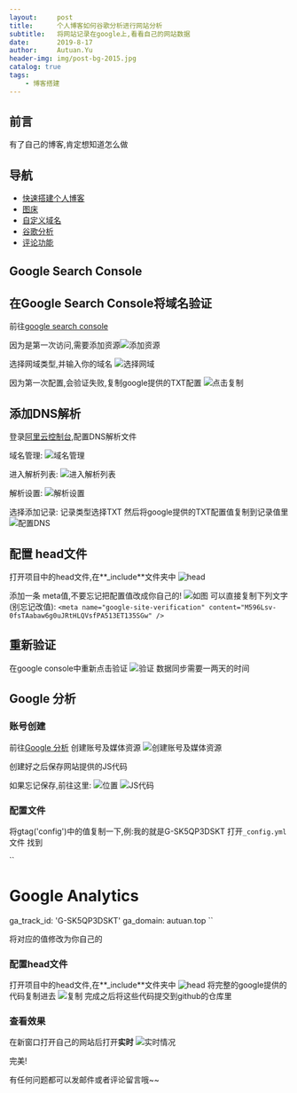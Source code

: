 ```yaml
---
layout:     post                    
title:      个人博客如何谷歌分析进行网站分析               
subtitle:   将网站记录在google上,看看自己的网站数据
date:       2019-8-17             
author:     Autuan.Yu
header-img: img/post-bg-2015.jpg    
catalog: true                      
tags:                               
    - 博客搭建
---
```

## 前言
有了自己的博客,肯定想知道怎么做
## 导航
* [快速搭建个人博客](http://autuan.top/2019/08/17/%E6%90%AD%E5%BB%BA%E5%B1%9E%E4%BA%8E%E8%87%AA%E5%B7%B1%E7%9A%84%E4%B8%AA%E4%BA%BA%E5%8D%9A%E5%AE%A2/)
* [图床](http://autuan.top/2019/08/17/%E4%B8%AA%E4%BA%BA%E5%8D%9A%E5%AE%A2%E5%A6%82%E4%BD%95%E4%BD%BF%E7%94%A8%E8%87%AA%E5%AE%9A%E4%B9%89%E5%9F%9F%E5%90%8D/)
* [自定义域名](http://autuan.top/2019/08/17/%E4%B8%AA%E4%BA%BA%E5%8D%9A%E5%AE%A2%E5%A6%82%E4%BD%95%E4%BD%BF%E7%94%A8%E8%87%AA%E5%AE%9A%E4%B9%89%E5%9F%9F%E5%90%8D/)
* [谷歌分析](http://autuan.top/2019/08/17/%E4%B8%AA%E4%BA%BA%E5%8D%9A%E5%AE%A2%E5%A6%82%E4%BD%95%E4%BD%BF%E7%94%A8%E7%99%BE%E5%BA%A6%E5%88%86%E6%9E%90%E6%88%96%E8%B0%B7%E6%AD%8C%E5%88%86%E6%9E%90%E8%BF%9B%E8%A1%8C%E7%BD%91%E7%AB%99%E5%88%86%E6%9E%90/)
* [评论功能](http://autuan.top/2019/08/17/%E4%B8%AA%E4%BA%BA%E5%8D%9A%E5%AE%A2%E5%A6%82%E4%BD%95%E4%BD%BF%E7%94%A8%E8%AF%84%E8%AE%BA%E5%8A%9F%E8%83%BD/)

## Google Search Console
## 在Google Search Console将域名验证
前往[google search console](https://search.google.com/search-console)

因为是第一次访问,需要添加资源![添加资源](https://i.loli.net/2019/08/23/YqA7Cblif2OB3yh.png)

选择网域类型,并输入你的域名
![选择网域](https://i.loli.net/2019/08/23/nuDY71fQT9gsNqK.png)

因为第一次配置,会验证失败,复制google提供的TXT配置
![点击复制](https://i.loli.net/2019/08/23/IkCtpYzaNh1AJv9.png)


## 添加DNS解析
登录[阿里云控制台](https://homenew.console.aliyun.com/),配置DNS解析文件

域名管理:
![域名管理](https://i.loli.net/2019/08/23/IBgTdyahO91XKGP.png)

进入解析列表:
![进入解析列表](https://i.loli.net/2019/08/23/wnBsW8fQzVkdE3S.png)

解析设置:
![解析设置](https://i.loli.net/2019/08/23/W9mazTZXcMDCFjY.png)

选择添加记录:
记录类型选择TXT
然后将google提供的TXT配置值复制到记录值里
![配置DNS](https://i.loli.net/2019/08/23/NhFtjd8H7bWQ412.png)

## 配置 head文件
打开项目中的head文件,在**_include**文件夹中
![head](https://i.loli.net/2019/08/23/8hJOKmBe59Pln7C.png)

添加一条 meta值,不要忘记把配置值改成你自己的!
![如图](https://i.loli.net/2019/08/23/TaGZdIV9JgRLC5H.png)
可以直接复制下列文字(别忘记改值):
``
<meta name="google-site-verification" content="M596Lsv-0fsTAabaw6g0uJRtHLQVsfPA513ET135SGw" />
``
## 重新验证
在google console中重新点击验证
![验证](https://i.loli.net/2019/08/23/aq8ZUEtwCIpLe4G.png)
数据同步需要一两天的时间

## Google 分析
### 账号创建
前往[Google 分析](https://analytics.google.com/)
创建账号及媒体资源
![创建账号及媒体资源](https://i.loli.net/2019/08/23/YiS8EJ631uPmGgt.png)

创建好之后保存网站提供的JS代码

如果忘记保存,前往这里:
![位置](https://i.loli.net/2019/08/23/158NKDAwigq7W4R.png)
![JS代码](https://i.loli.net/2019/08/23/gIi7ZPM6lveLHW3.png)

### 配置文件
将gtag('config')中的值复制一下,例:我的就是G-SK5QP3DSKT
打开`_config.yml`文件
找到 

``
# Google Analytics
ga_track_id: 'G-SK5QP3DSKT'
ga_domain: autuan.top
``

将对应的值修改为你自己的

### 配置head文件
打开项目中的head文件,在**_include**文件夹中
![head](https://i.loli.net/2019/08/23/8hJOKmBe59Pln7C.png)
将完整的google提供的代码复制进去
![复制](https://i.loli.net/2019/08/23/MmVUncsE758IpPo.png)
完成之后将这些代码提交到github的仓库里

### 查看效果
在新窗口打开自己的网站后打开**实时**
![实时情况](https://i.loli.net/2019/08/23/lc4XtwqHuY5ks1M.png)

完美!

有任何问题都可以发邮件或者评论留言哦~~
